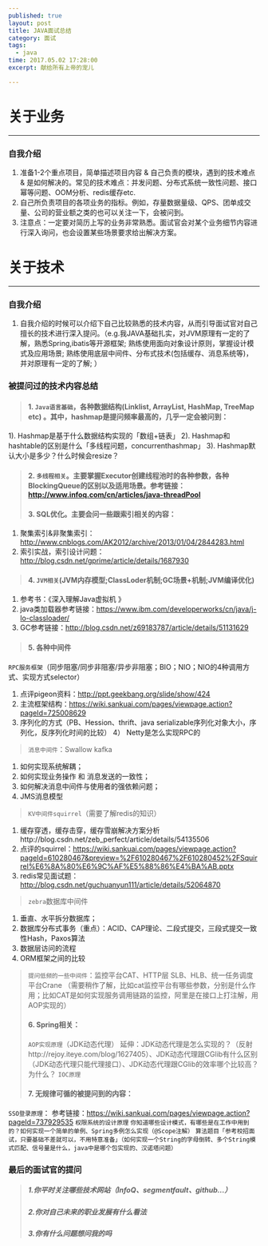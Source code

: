 ```yaml
---
published: true
layout: post
title: JAVA面试总结
category: 面试
tags: 
  - java
time: 2017.05.02 17:28:00
excerpt: 献给所有上帝的宠儿

---
```


# 关于业务
----------------
### 自我介绍
1.	准备1-2个重点项目，简单描述项目内容 & 自己负责的模块，遇到的技术难点 & 是如何解决的。常见的技术难点：并发问题、分布式系统一致性问题、接口幂等问题、OOM分析、redis缓存etc.
2.	自己所负责项目的各项业务的指标。例如，存量数据量级、QPS、团单成交量、公司的营业额之类的也可以关注一下，会被问到。
3.	注意点：一定要对简历上写的业务非常熟悉。面试官会对某个业务细节内容进行深入询问，也会设置某些场景要求给出解决方案。

# 关于技术
----------------
### 自我介绍
1.	自我介绍的时候可以介绍下自己比较熟悉的技术内容，从而引导面试官对自己擅长的技术进行深入提问。（e.g.我JAVA基础扎实，对JVM原理有一定的了解，熟悉Spring,ibatis等开源框架; 熟练使用面向对象设计原则，掌握设计模式及应用场景; 熟练使用底层中间件、分布式技术(包括缓存、消息系统等)，并对原理有一定的了解; ）

###	被提问过的技术内容总结
>#### 1.	`Java语言基础`，各种数据结构(Linklist, ArrayList, HashMap, TreeMap etc) 。其中，hashmap是提问频率最高的，几乎一定会被问到：
1). 	Hashmap是基于什么数据结构实现的「数组+链表」
2). 	Hashmap和hashtable的区别是什么「多线程问题，concurrenthashmap」
3). 	Hashmap默认大小是多少？什么时候会resize？
>#### 2.	`多线程相关`。主要掌握Executor创建线程池时的各种参数，各种BlockingQueue的区别以及适用场景。参考链接：http://www.infoq.com/cn/articles/java-threadPool
>#### 3.	SQL优化。主要会问一些跟索引相关的内容：
1)	聚集索引&非聚集索引：http://www.cnblogs.com/AK2012/archive/2013/01/04/2844283.html
2)	索引实战，索引设计问题：
http://blog.csdn.net/gprime/article/details/1687930
>#### 4.	`JVM相关`(JVM内存模型;ClassLoder机制;GC场景+机制;JVM编译优化)
1)	参考书：《深入理解Java虚拟机 》 
2)	java类加载器参考链接：https://www.ibm.com/developerworks/cn/java/j-lo-classloader/
3)	GC参考链接：http://blog.csdn.net/z69183787/article/details/51131629
>#### 5.	各种中间件
`RPC服务框架`（同步阻塞/同步非阻塞/异步非阻塞；BIO；NIO；NIO的4种调用方式、实现方式selector） 
1)	点评pigeon资料：http://ppt.geekbang.org/slide/show/424 
2)	主流框架结构：https://wiki.sankuai.com/pages/viewpage.action?pageId=725008629 
3)	序列化的方式（PB、Hession、thrift、java serializable序列化对象大小，序列化，反序列化时间的比较）
4） Netty是怎么实现RPC的
>`消息中间件`：Swallow kafka
1)	如何实现系统解耦；
2)	如何实现业务操作 和 消息发送的一致性；
3)	如何解决消息中间件与使用者的强依赖问题；
4)	JMS消息模型
>`KV中间件squirrel`（需要了解redis的知识）
1)	缓存穿透，缓存击穿，缓存雪崩解决方案分析http://blog.csdn.net/zeb_perfect/article/details/54135506
2)	点评的squirrel：https://wiki.sankuai.com/pages/viewpage.action?pageId=610280467&preview=%2F610280467%2F610280452%2FSquirrel%E6%8A%80%E6%9C%AF%E5%88%86%E4%BA%AB.pptx
3)	redis常见面试题：http://blog.csdn.net/guchuanyun111/article/details/52064870
>`zebra`数据库中间件
1)	垂直、水平拆分数据库；
2)	数据库分布式事务（重点）：ACID、CAP理论、二段式提交，三段式提交一致性Hash，Paxos算法
3)	数据层访问的流程
4)	ORM框架之间的比较
>`提问低频的一些中间件`：监控平台CAT、HTTP层 SLB、HLB、统一任务调度平台Crane （需要稍作了解，比如cat监控平台有哪些参数，分别是什么作用；比如CAT是如何实现服务调用链路的监控，阿里是在接口上打注解，用AOP实现的）
>#### 6.	Spring相关：
>`AOP实现原理`（JDK动态代理）
延伸：JDK动态代理是怎么实现的？（反射http://rejoy.iteye.com/blog/1627405）、JDK动态代理跟CGlib有什么区别（JDK动态代理只能代理接口）、JDK动态代理跟CGlib的效率哪个比较高？为什么？
>`IOC原理`
>#### 7.	无规律可循的被提问到的内容：
`SSO登录原理`：
参考链接：https://wiki.sankuai.com/pages/viewpage.action?pageId=737929535
`权限系统的设计原理`
`你知道哪些设计模式，有哪些是在工作中用到的？如何实现一个简单的单例、Spring多例怎么实现（@Scope注解）`
`算法题目「参考校招面试，只要基础不差就可以，不用特意准备」（如何实现一个String的字母倒转、多个String模式匹配、信号量是什么，java中是哪个包实现的、汉诺塔问题）`

###	最后的面试官的提问
>##### 1.你平时关注哪些技术网站（InfoQ、segmentfault、github…）
>##### 2.你对自己未来的职业发展有什么看法
>##### 3.你有什么问题想问我的吗

